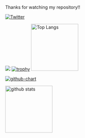 Thanks for watching my repository!!

[![Twitter](https://img.shields.io/twitter/url?style=social&url=https%3A%2F%2Ftwitter.com%2FKueharX)](https://twitter.com/intent/tweet?text=Wow:&url=https%3A%2F%2Fgithub.com%2FKuehar%2Fkuehar%2F)

![](https://github-profile-summary-cards.vercel.app/api/cards/profile-details?username=Kuehar&theme=2077)
[![trophy](https://github-profile-trophy.vercel.app/?username=Kuehar&theme=onedark)](https://github-profile-trophy.vercel.app/?username=ryo-ma&theme=tokyonight)
<img alt="Top Langs" height="150px" src="https://github-readme-stats.vercel.app/api/top-langs/?username=Kuehar&layout=compact&count_private=true&show_icons=true&theme=tokyonight" />


[![github-chart](https://github-chart.vercel.app/api?user=Kuehar)](https://github.com/xxxxxxxxxx/github-chart)


<img alt="github stats" height="150px" src="https://github-readme-stats.vercel.app/api?username=Kuehar&count_private=true&show_icons=true&show_icons=true&theme=tokyonight" />
